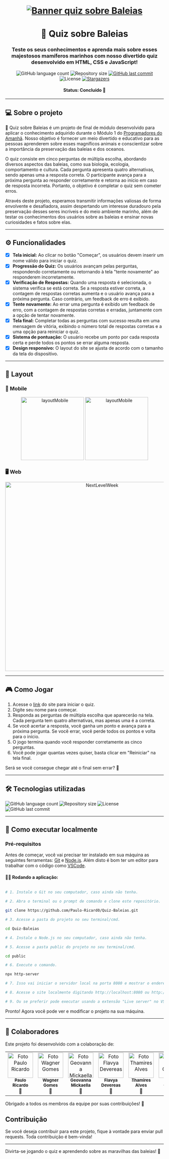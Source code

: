 <h1 align="center">
    <a href="https://quiz-baleias.web.app/"><img alt="Banner quiz sobre Baleias" title="Quiz sobre Baleias" src="https://firebasestorage.googleapis.com/v0/b/quiz-baleias.appspot.com/o/QuizBaleias.png?alt=media&token=a06493a7-97f3-4da6-9215-d9813d5ee7d1" /></a>
</h1>

<h1 align="center">🐳 Quiz sobre Baleias</h1>

<h3 align="center">Teste os seus conhecimentos e aprenda mais sobre esses majestosos mamíferos marinhos com nosso divertido quiz desenvolvido em HTML, CSS e JavaScript!</h3>

<div align="center">
  <img alt="GitHub language count" src="https://img.shields.io/github/languages/count/Paulo-Ricard0/Quiz-Baleias?color=0e7fc0">

  <img alt="Repository size" src="https://img.shields.io/github/repo-size/Paulo-Ricard0/Quiz-Baleias?color=0e7fc0">
  
  <a href="https://github.com/Paulo-Ricard0/Quiz-Baleias/commits/main">
    <img alt="GitHub last commit" src="https://img.shields.io/github/last-commit/Paulo-Ricard0/Quiz-Baleias?color=0e7fc0">
  </a>
  
   <img alt="License" src="https://img.shields.io/badge/license-MIT-00a6ed">
   
   <a href="https://github.com/Paulo-Ricard0/Quiz-Baleias/stargazers">
    <img alt="Stargazers" src="https://img.shields.io/github/stars/Paulo-Ricard0/Quiz-Baleias?style=social">
  </a>
</div>

<h4 align="center">
   Status: Concluído 🚀
</h4>

---

## 💻 Sobre o projeto

🐋 Quiz sobre Baleias é um projeto de final de módulo desenvolvido para aplicar o conhecimento adquirido durante o Módulo 1 do [Programadores do Amanhã](https://programadoresdoamanha.org/). Nosso objetivo é fornecer um meio divertido e educativo para as pessoas aprenderem sobre esses magníficos animais e conscientizar sobre a importância da preservação das baleias e dos oceanos.

O quiz consiste em cinco perguntas de múltipla escolha, abordando diversos aspectos das baleias, como sua biologia, ecologia, comportamento e cultura. Cada pergunta apresenta quatro alternativas, sendo apenas uma a resposta correta. O participante avança para a próxima pergunta ao responder corretamente e retorna ao início em caso de resposta incorreta. Portanto, o objetivo é completar o quiz sem cometer erros.

Através deste projeto, esperamos transmitir informações valiosas de forma envolvente e desafiadora, assim despertando um interesse duradouro pela preservação desses seres incríveis e do meio ambiente marinho, além de testar os conhecimentos dos usuários sobre as baleias e ensinar novas curiosidades e fatos sobre elas.

---

## ⚙️ Funcionalidades

- [x] **Tela inicial:** Ao clicar no botão "Começar", os usuários devem inserir um nome válido para iniciar o quiz.
- [x] **Progressão do Quiz:** Os usuários avançam pelas perguntas, respondendo corretamente ou retornando à tela "tente novamente" ao responderem incorretamente.
- [x] **Verificação de Respostas:** Quando uma resposta é selecionada, o sistema verifica se está correta. Se a resposta estiver correta, a contagem de respostas corretas aumenta e o usuário avança para a próxima pergunta. Caso contrário, um feedback de erro é exibido.
- [x] **Tente novamente:** Ao errar uma pergunta é exibido um feedback de erro, com a contagem de respostas corretas e erradas, juntamente com a opção de tentar novamente.
- [x] **Tela final:** Completar todas as perguntas com sucesso resulta em uma mensagem de vitória, exibindo o número total de respostas corretas e a uma opção para reiniciar o quiz.
- [x] **Sistema de pontuação:** O usuário recebe um ponto por cada resposta certa e perde todos os pontos se errar alguma resposta.
- [x] **Design responsivo:** O layout do site se ajusta de acordo com o tamanho da tela do dispositivo.

---

## 🎨 Layout

### 📱 Mobile

<p align="center">
  <img alt="layoutMobile" title="#layoutMobile" src="https://firebasestorage.googleapis.com/v0/b/quiz-baleias.appspot.com/o/mobile%20(3).png?alt=media&token=a6f14294-3bee-4bd7-9c14-fb3d74a79fcb" width="200px">

  <img alt="layoutMobile" title="#layoutMobile" src="https://firebasestorage.googleapis.com/v0/b/quiz-baleias.appspot.com/o/mobile%20(4).png?alt=media&token=218b9156-d764-4657-80a0-d9d478780538" width="200px">
</p>

### 🖥️ Web

<p align="center" style="display: flex; align-items: flex-start; justify-content: center;">
  <img alt="NextLevelWeek" title="#NextLevelWeek" src="https://firebasestorage.googleapis.com/v0/b/quiz-baleias.appspot.com/o/ultimaDesktop.png?alt=media&token=7cfbf612-e1df-4836-99dd-b9199e3cb331" width="600px">
</p>

---

## 🎮 Como Jogar

1. Acesse o [link](https://quiz-baleias.web.app/) do site para iniciar o quiz.
2. Digite seu nome para começar.
3. Responda as perguntas de múltipla escolha que aparecerão na tela. Cada pergunta tem quatro alternativas, mas apenas uma é a correta.
4. Se você acertar a resposta, você ganha um ponto e avança para a próxima pergunta. Se você errar, você perde todos os pontos e volta para o início.
5. O jogo termina quando você responder corretamente as cinco perguntas.
6. Você pode jogar quantas vezes quiser, basta clicar em "Reiniciar" na tela final.

Será se você consegue chegar até o final sem errar? 💯

---

## 🛠️ Tecnologias utilizadas

<div>
<img alt="GitHub language count" src="https://img.shields.io/badge/HTML5-0e7fc0?style=for-the-badge&logo=html5&logoColor=white">

<img alt="Repository size" src="https://img.shields.io/badge/CSS3-0e7fc0?style=for-the-badge&logo=css3&logoColor=white">

<img alt="License" src="https://img.shields.io/badge/JavaScript-0e7fc0?style=for-the-badge&logo=javascript&logoColor=white">

<img alt="GitHub last commit" src="https://img.shields.io/badge/Firebase-0e7fc0?style=for-the-badge&logo=firebase&logoColor=white">
 
</div>

---

## 🚀 Como executar localmente

### Pré-requisitos

Antes de começar, você vai precisar ter instalado em sua máquina as seguintes ferramentas:
[Git](https://git-scm.com) e [Node.js](https://nodejs.org/en/). 
 Além disto é bom ter um editor para trabalhar com o código como [VSCode](https://code.visualstudio.com/).

#### 👨‍💻 Rodando a aplicação: 

```bash

# 1. Instale o Git no seu computador, caso ainda não tenha.

# 2. Abra o terminal ou o prompt de comando e clone este repositório.

git clone https://github.com/Paulo-Ricard0/Quiz-Baleias.git

# 3. Acesse a pasta do projeto no seu terminal/cmd.

cd Quiz-Baleias

# 4. Instale o Node.js no seu computador, caso ainda não tenha.

# 5. Acesse a pasta public do projeto no seu terminal/cmd.

cd public

# 6. Execute o comando.

npx http-server

# 7. Isso vai iniciar o servidor local na porta 8080 e mostrar o endereço no terminal.

# 8. Acesse o site localmente digitando http://localhost:8080 ou http://127.0.0.1:8080 no seu navegador.

# 9. Ou se preferir pode executar usando a extensão "Live server" no VSCODE.

```

Pronto! Agora você pode ver e modificar o projeto na sua máquina.

---

## 🤝 Colaboradores

Este projeto foi desenvolvido com a colaboração de:

<table>
  <tr>
    <td align="center"><a href="https://github.com/Paulo-Ricard0"><img src="https://firebasestorage.googleapis.com/v0/b/quiz-baleias.appspot.com/o/ultima2.jpg?alt=media&token=68c74a20-9738-4d63-9aaf-b02608678c93" width="80px" alt="Foto Paulo Ricardo"/><br /><sub><b>Paulo Ricardo</b></sub></a><br />🌊</td>
    <td align="center"><a href="https://github.com/Sete777"><img src="https://firebasestorage.googleapis.com/v0/b/quiz-baleias.appspot.com/o/wagner2.jpg?alt=media&token=d0257df3-897a-48fb-92f1-549b345e0c76" width="80px;" alt="Foto Wagner Gomes"/><br /><sub><b>Wagner Gomes</b></sub></a><br />🌊</td>
    <td align="center"><a href="https://github.com/gvmckl"><img src="https://firebasestorage.googleapis.com/v0/b/quiz-baleias.appspot.com/o/geovanna.jpg?alt=media&token=f2cb4d95-e648-476f-bddc-8d8c43c5fec0" width="80px" alt="Foto Geovanna Mickaella"/><br /><sub><b>Geovanna Mickaella</b></sub></a><br />🌊</td>
    <td align="center"><a href="https://github.com/Fladeveras"><img src="https://firebasestorage.googleapis.com/v0/b/quiz-baleias.appspot.com/o/Flavia.jpg?alt=media&token=2db324ba-96bb-4829-8262-e51323d68fb4" width="80px" alt="Foto Flavya Devereas"/><br /><sub><b>Flavya Devereas</b></sub></a><br />🌊</td>
    <td align="center"><a href="https://github.com/Thami078"><img src="https://firebasestorage.googleapis.com/v0/b/quiz-baleias.appspot.com/o/thamires.jpg?alt=media&token=0d7b32cd-d71a-4501-bbab-4886a6c967ee" width="80px" alt="Foto Thamires Alves"/><br /><sub><b>Thamires Alves </b></sub></a><br />🌊</td>
    <td align="center"><a href="https://github.com/iingridliveira"><img src="https://firebasestorage.googleapis.com/v0/b/quiz-baleias.appspot.com/o/ingrid.jpg?alt=media&token=189735ff-4d08-442d-b4aa-b5a2c5cfc9a5" width="80px" alt="Foto Ingrid Oliveira"/><br /><sub><b>Ingrid Oliveira</b></sub></a><br />🌊</td>
  </tr>
</table>

Obrigado a todos os membros da equipe por suas contribuições! 💙

## Contribuição

Se você deseja contribuir para este projeto, fique à vontade para enviar pull requests. Toda contribuição é bem-vinda!

---

Divirta-se jogando o quiz e aprendendo sobre as maravilhas das baleias! 🐋
